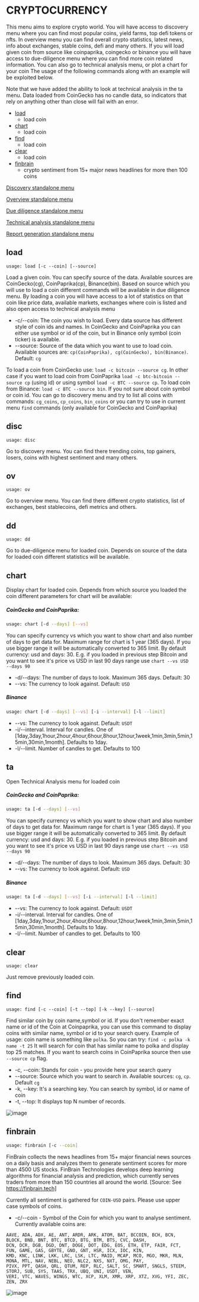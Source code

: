 # CRYPTOCURRENCY

This menu aims to explore crypto world. You will have access to discovery menu where you can find most popular coins, yield farms, top defi tokens or nfts.
In overview menu you can find overall crypto statistics, latest news, info about exchanges, stable coins, defi and many others. If you will load given coin from source like coinpaprika, coingecko or binance you will have access to due-diligence menu where you can find more coin related information.
You can also go to technical analysis menu, or plot a chart for your coin
The usage of the following commands along with an example will be exploited below.


Note that we have added the ability to look at technical analysis in the ta menu.  Data loaded from CoinGecko has no candle data,
so indicators that rely on anything other than close will fail with an error.


* [load](#load)
    * load coin
* [chart](#chart)
    * load coin
* [find](#find)
    * load coin
* [clear](#clear)
    * load coin
* [finbrain](#finbrain)
    * crypto sentiment from 15+ major news headlines for more then 100 coins


[Discovery standalone menu](/gamestonk_terminal/cryptocurrency/discovery/)

[Overview standalone menu](/gamestonk_terminal/cryptocurrency/overview/)

[Due diligence standalone menu](/gamestonk_terminal/cryptocurrency/due_diligence/)

[Technical analysis standalone menu](/gamestonk_terminal/cryptocurrency/technical_analysis/)

[Report generation standalone menu](/gamestonk_terminal/cryptocurrency/report/)


## load  <a name="load"></a>

````
usage: load [-c --coin] [--source]
````

Load a given coin. You can specify source of the data. Available sources are CoinGecko(cg), CoinPaprika(cp), Binance(bin). Based on source which you will use to load a coin different commands will be available in due diligence menu.
By loading a coin you will have access to a lot of statistics on that coin like price data, available markets, exchanges where coin is listed and also open access to technical analysis menu

* -c/--coin: The coin you wish to load. Every data source has different style of coin ids and names.
In CoinGecko and CoinPaprika you can either use symbol or id of the coin, but in Binance only symbol (coin ticker) is available.
* --source: Source of the data which you want to use to load coin. Available sources are: `cp(CoinPaprika), cg(CoinGecko), bin(Binance)`. Default: `cg`

To load a coin from CoinGecko use: `load -c bitcoin --source cg`. In other case if you want to load coin from CoinPaprika `load -c btc-bitcoin --source cp` (using id)
or using symbol `load -c BTC --source cp`. To load coin from Binance: `load -c BTC --source bin`.
If you not sure about coin symbol or coin id. You can go to discovery menu and try to list all coins with commands: `cg_coins`, `cp_coins`, `bin_coins`
or you can try to use in current menu `find` commands (only available for CoinGecko and CoinPaprika)


## disc <a name="disc"></a>

```
usage: disc
```

Go to discovery menu. You can find there trending coins, top gainers, losers, coins with highest sentiment and many others.

## ov <a name="ov"></a>

```
usage: ov
```

Go to overview menu. You can find there different crypto statistics, list of exchanges, best stablecoins, defi metrics and others.


## dd <a name="dd"></a>

```
usage: dd
```

Go to due-diligence menu for loaded coin. Depends on source of the data for loaded coin different statistics will be available.


## chart <a name="chart"></a>

Display chart for loaded coin. Depends from which source you loaded the coin different parameters for chart will be available:


##### CoinGecko and CoinPaprika:

````bash
usage: chart [-d --days] [--vs]
````

You can specify currency vs which you want to show chart and also number of days to get data for.
Maximum range for chart is 1 year (365 days). If you use bigger range it will be automatically converted to 365 limit.
By default currency: usd and days: 30. E.g. if you loaded in previous step Bitcoin and you want to see it's price vs USD in last 90 days range use `chart --vs USD --days 90`

* -d/--days: The number of days to look. Maximum 365 days. Default: 30
* --vs: The currency to look against. Default: `USD`

##### Binance

```bash
usage: chart [-d --days] [--vs] [-i --interval] [-l --limit]
```

* --vs: The currency to look against. Default: `USDT`
* -i/--interval. Interval for candles. One of [1day,3day,1hour,2hour,4hour,6hour,8hour,12hour,1week,1min,3min,5min,15min,30min,1month]. Defaults to 1day.
* -l/--limit. Number of candles to get. Defaults to 100

## ta <a name="ta"></a>

Open Technical Analysis menu for loaded coin

##### CoinGecko and CoinPaprika:

````bash
usage: ta [-d --days] [--vs]
````

You can specify currency vs which you want to show chart and also number of days to get data for.
Maximum range for chart is 1 year (365 days). If you use bigger range it will be automatically converted to 365 limit.
By default currency: usd and days: 30. E.g. if you loaded in previous step Bitcoin and you want to see it's price vs USD in last 90 days range use `chart --vs USD --days 90`

* -d/--days: The number of days to look. Maximum 365 days. Default: 30
* --vs: The currency to look against. Default: `USD`

##### Binance

```bash
usage: ta [-d --days] [--vs] [-i --interval] [-l --limit]
```

* --vs: The currency to look against. Default: `USDT`
* -i/--interval. Interval for candles. One of [1day,3day,1hour,2hour,4hour,6hour,8hour,12hour,1week,1min,3min,5min,15min,30min,1month]. Defaults to 1day.
* -l/--limit. Number of candles to get. Defaults to 100


## clear <a name="clear"></a>

```
usage: clear
```

Just remove previously loaded coin.

## find <a name="find"></a>

````
usage: find [-c --coin] [-t --top] [-k --key] [--source]
````

Find similar coin by coin name,symbol or id. If you don't remember exact name or id of the Coin at Coinpaprika, you can use this command to display coins with similar name, symbol or id to your search query.
Example of usage: coin name is something like `polka`. So you can try: `find -c polka -k name -t 25`
It will search for coin that has similar name to polka and display top 25 matches.
If you want to search coins in CoinPaprika source then use `--source cp` flag.

* -c, --coin: Stands for coin - you provide here your search query
* --source: Source which you want to search in. Available sources: `cg`, `cp`. Default `cg`
* -k, --key: It's a searching key. You can search by symbol, id or name of coin
* -t, --top: It displays top N number of records.

![image](https://user-images.githubusercontent.com/275820/125335645-150b9680-e34d-11eb-8ab4-6d1de1d9ab84.png)


## finbrain <a name="finbrain"></a>

```bash
usage: finbrain [-c --coin]
```

FinBrain collects the news headlines from 15+ major financial news sources on a daily basis and analyzes them to generate sentiment scores for more than 4500 US stocks. FinBrain Technologies develops deep learning algorithms for financial analysis and prediction, which currently serves traders from more than 150 countries all around the world. [Source: See https://finbrain.tech]

Currently all sentiment is gathered for  `COIN-USD` pairs. Please use upper case symbols of coins.

* -c/--coin - Symbol of the Coin for which you want to analyse sentiment. Currently available coins are:
```
AAVE, ADA, ADX, AE, ANT, ARDR, ARK, ATOM, BAT, BCCOIN, BCH, BCN, BLOCK, BNB, BNT, BTC, BTCD, BTG, BTM, BTS, CVC, DASH,
DCN, DCR, DGB, DGD, DNT, DOGE, DOT, EDG, EOS, ETH, ETP, FAIR, FCT, FUN, GAME, GAS, GBYTE, GNO, GNT, HSR, ICX, IOC, KIN,
KMD, KNC, LINK, LKK, LRC, LSK, LTC, MAID, MCAP, MCO, MGO, MKR, MLN, MONA, MTL, NAV, NEBL, NEO, NLC2, NXS, NXT, OMG, PAY,
PIVX, PPT, QASH, QRL, QTUM, REP, RLC, SALT, SC, SMART, SNGLS, STEEM, STORJ, SUB, SYS, TAAS, TRX, UBQ, UNI, USDT, VEN,
VERI, VTC, WAVES, WINGS, WTC, XCP, XLM, XMR, XRP, XTZ, XVG, YFI, ZEC, ZEN, ZRX
```

![image](https://user-images.githubusercontent.com/275820/125166701-126a3f00-e19d-11eb-9f81-26c844f7dd62.png)

